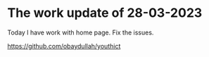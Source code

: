 # The work update of 28-03-2023

Today I have work with home page. Fix the issues.

https://github.com/obaydullah/youthict

